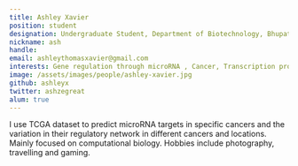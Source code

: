 ```yaml
---
title: Ashley Xavier
position: student
designation: Undergraduate Student, Department of Biotechnology, Bhupat & Jyoti Mehta School of Biosciences
nickname: ash
handle: 
email: ashleythomasxavier@gmail.com
interests: Gene regulation through microRNA , Cancer, Transcription profiling, NGS
image: /assets/images/people/ashley-xavier.jpg
github: ashleyx
twitter: ashzegreat
alum: true
---
```


I use TCGA dataset to predict microRNA targets in specific cancers and the variation in their regulatory network in different cancers and locations. Mainly focused on computational biology. Hobbies include photography, travelling and gaming. 


